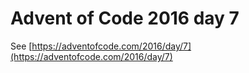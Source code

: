 # Advent of Code 2016 day 7

See [https://adventofcode.com/2016/day/7](https://adventofcode.com/2016/day/7)
